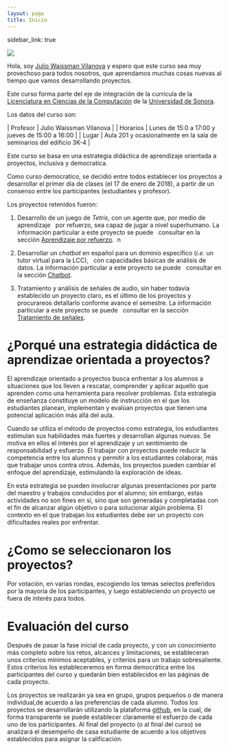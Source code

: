 ```yaml
---
layout: page
title: Inicio
---
```


sidebar_link: true


![](https://raw.githubusercontent.com/Topicos-IA-UNISON/Topicos-IA-UNISON.github.io/master/_screenshots/bienvenida.jpg)

Hola, soy [Julio Waissman Vilanova](http://mat.uson.mx/~juliowaissman/) y espero que este curso sea muy provechoso 
para todos nosotros, que aprendamos muchas cosas nuevas al tiempo que vamos desarrollando proyectos.

Este curso forma parte del eje de integración de la curricula de la [Licenciatura en Ciencias de la Computación](http://cc.mat.uson.mx) 
de la [Universidad de Sonora](http://www.uson.mx).

Los datos del curso son:

| Profesor   | Julio Waissman Vilanova                                              |
| Horarios   | Lunes de 15:0 a 17:00 y jueves de 15:00 a 16:00                      |
| Lugar      | Aula 201 y ocasionalmente en la sala de seminarios del edificio 3K-4 |

Este curso se basa en una estrategia didáctica de aprendizaje orientada a proyectos, inclusiva y democratica.

Como curso democratico, se decidió entre todos establecer los proyectos a desarrollar el primer
día de clases (el 17 de enero de 2018), a partir de un consenso 
entre los participantes (estudiantes y profesor).

Los proyectos retenidos fueron:

1. Desarrollo de un juego de *Tetris*, con un agente que, por medio de aprendizaje
   por refuerzo, sea capaz de jugar a nivel superhumano. La información particular a este proyecto se puede
   consultar en la sección [Aprendizaje por refuerzo](https://topicos-ia-unison.github.io/category/aprendizaje-por-refuerzo.html).
  n  
2. Desarrollar un *chatbot* en español para un dominio específico (*i.e.* un tutor virtual para la LCC),
   con capacidades básicas de análisis de datos. La información particular a este proyecto se puede
   consultar en la sección [Chatbot](https://topicos-ia-unison.github.io/category/chatbot.html).
   
3. Tratamiento y análisis de señales de audio, sin haber todavía establecido un proyecto claro, es el último
   de los proyectos y procurareos detallarlo conforme avance el semestre. La información particular a este proyecto se puede
   consultar en la sección [Tratamiento de señales](https://topicos-ia-unison.github.io/category/audio.html).

# ¿Porqué una estrategia didáctica de aprendizae orientada a proyectos?

El aprendizaje orientado a proyectos busca enfrentar a los alumnos a situaciones que los lleven a rescatar, comprender y aplicar aquello que aprenden como una herramienta para resolver problemas. Esta estrategia de enseñanza constituye un modelo de instrucción en el que los estudiantes planean, implementan y evalúan proyectos que tienen una potencial aplicación más allá del aula. 

Cuando se utiliza el método de proyectos como estrategia, los estudiantes estimulan sus habilidades más fuertes y desarrollan algunas nuevas. Se motiva en ellos el interés por el aprendizaje y un sentimiento de responsabilidad y esfuerzo. El trabajar con proyectos puede reducir la competencia entre los alumnos y permitir a los estudiantes colaborar, más que trabajar unos contra otros. Además, los proyectos pueden cambiar el enfoque del aprendizaje, estimulando la exploración de ideas.

En esta estrategia se pueden involucrar algunas presentaciones por parte del maestro y trabajos conducidos por el alumno; sin embargo, estas actividades no son fines en sí, sino que son generadas y completadas con el fin de alcanzar algún objetivo o para solucionar algún problema. El contexto en el que trabajan los estudiantes debe ser un proyecto con dificultades reales por enfrentar.

# ¿Como se seleccionaron los proyectos?

Por votación, en varias rondas, escogiendo los temas selectos preferidos por la mayoría de los participantes, y luego estableciendo un proyecto ue fuera de interés para todos.

# Evaluación del curso

Después de pasar la fase inicial de cada proyecto, y con un conocimiento más completo sobre los retos, alcances y limitaciones, se estableceran unos criterios mínimos aceptables, y criterios para un trabajo sobresaliente. Estos criterios los estableceremos en forma democrática entre los participantes del curso y quedarán bien establecidos en las páginas de cada proyecto.

Los proyectos se realizarán ya sea en grupo, grupos pequeños o de manera individual,de acuerdo a las preferencias de cada alumno. Todos los proyectos se desarrollarán utilizando la plataforma [github](https://www.github.com), en la cual, de forma transparente se puede establecer claramente el esfuerzo de cada uno de los participantes. Al final del proyecto (o al final del curso) se analizará el desempeño de casa estudiante de acuerdo a los objetivos establecidos para asignar la calificación.

